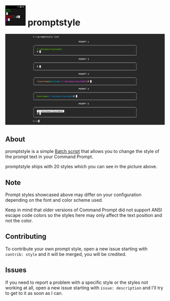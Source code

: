 # <img src="icon.png"> promptstyle

![cover](./cover.png)

## About

promptstyle is a simple [Batch script](https://en.wikipedia.org/wiki/Batch_script) that allows you to change the style of the prompt text in your Command Prompt.

promptstyle ships with 20 styles which you can see in the picture above.

## Note

Prompt styles showcased above may differ on your configuration depending on the font and color scheme used.

Keep in mind that older versions of Command Prompt did not support ANSI escape code colors so the styles here may only affect the text position and not the color.

## Contributing

To contribute your own prompt style, open a new issue starting with `contrib: style` and it will be merged, you will be credited.

## Issues

If you need to report a problem with a specific style or the styles not working at all, open a new issue starting with `issue: description` and I'll try to get to it as soon as I can.
